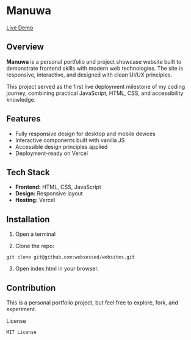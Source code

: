 # Manuwa

[Live Demo](https://paul-manuwa.vercel.app/)

## Overview
**Manuwa** is a personal portfolio and project showcase website built to demonstrate frontend skills with modern web technologies. The site is responsive, interactive, and designed with clean UI/UX principles.

This project served as the first live deployment milestone of my coding journey, combining practical JavaScript, HTML, CSS, and accessibility knowledge.

## Features
- Fully responsive design for desktop and mobile devices
- Interactive components built with vanilla JS
- Accessible design principles applied
- Deployment-ready on Vercel

## Tech Stack
- **Frontend:** HTML, CSS, JavaScript
- **Design:** Responsive layout
- **Hosting:** Vercel


## Installation
1. Open a terminal
   
2. Clone the repo:
```
git clone git@github.com:websessed/websites.git
```
3. Open index.html in your browser.
   

## Contribution 
This is a personal portfolio project, but feel free to explore, fork, and experiment.


License
```
MIT License 
